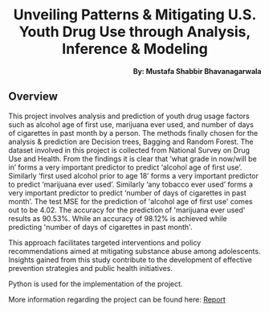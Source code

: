 <h1 align="center">Unveiling Patterns & Mitigating U.S. Youth Drug Use through Analysis, Inference & Modeling</h1>

<p align="right"><b>By: Mustafa Shabbir Bhavanagarwala</b></p>

## Overview
<p>
This project involves analysis and prediction of youth drug usage factors such as  alcohol age of first use, marijuana ever used, and number of days of cigarettes in past month by a person. The methods finally chosen for the analysis & prediction are Decision trees, Bagging and Random Forest. The dataset involved in this project is collected from National Survey on Drug Use and Health. From the findings it is clear that ‘what grade in now/will be in’ forms a very important 
predictor to predict ‘alcohol age of first use’. Similarly ‘first used alcohol prior to age 18’
forms a very important predictor to predict ‘marijuana ever used’. Similarly ‘any 
tobacco ever used’ forms a very important predictor to predict ‘number of days of 
cigarettes in past month’. The test MSE for the prediction of 'alcohol age of first use' comes out to be 4.02. The accuracy for the prediction of 'marijuana ever used' results as 90.53%. While an accuracy of 98.12% is achieved while predicting 'number of days of cigarettes in past month'.</p>

<p>
This 
approach facilitates targeted interventions and policy recommendations aimed at 
mitigating substance abuse among adolescents. Insights gained from this study 
contribute to the development of effective prevention strategies and public health 
initiatives.</p>

<p>Python is used for the implementation of the project.</p>

<p>

More information regarding the project can be found here: [Report](Report.pdf)

</p>

